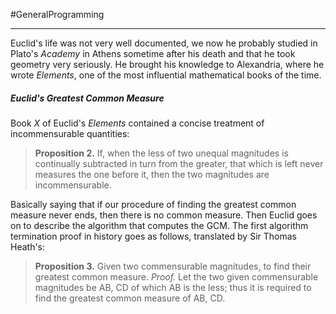 #GeneralProgramming 

---
Euclid's life was not very well documented, we now he probably studied in Plato's *Academy* in Athens sometime after his death and that he took geometry very seriously. He brought his knowledge to Alexandria, where he wrote *Elements*, one of the most influential mathematical books of the time. 

##### *Euclid's Greatest Common Measure*
Book *X* of Euclid's *Elements* contained a concise treatment of incommensurable quantities:

> **Proposition 2.** If, when the less of two unequal magnitudes is continually subtracted in turn from the greater, that which is left never measures the one before it, then the two magnitudes are incommensurable.

Basically saying that if our procedure of finding the greatest common measure never ends, then there is no common measure. Then Euclid goes on to describe the algorithm that computes the GCM. The first algorithm termination proof in history goes as follows, translated by Sir Thomas Heath's:

> **Proposition 3.** Given two commensurable magnitudes, to find their greatest common measure.
> *Proof.*
> Let the two given commensurable magnitudes be AB, CD of which AB is the less; thus it is required to find the greatest common measure of AB, CD.

